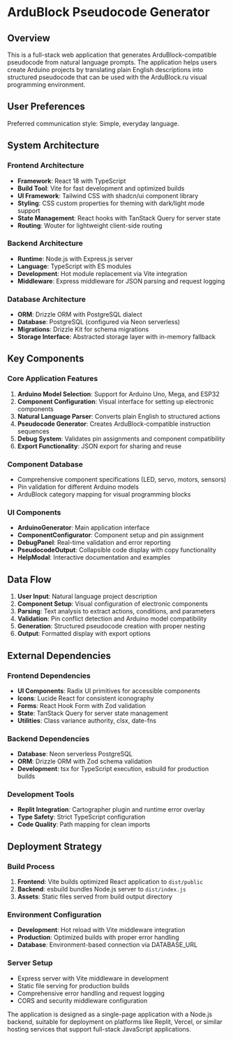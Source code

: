 # ArduBlock Pseudocode Generator

## Overview

This is a full-stack web application that generates ArduBlock-compatible pseudocode from natural language prompts. The application helps users create Arduino projects by translating plain English descriptions into structured pseudocode that can be used with the ArduBlock.ru visual programming environment.

## User Preferences

Preferred communication style: Simple, everyday language.

## System Architecture

### Frontend Architecture
- **Framework**: React 18 with TypeScript
- **Build Tool**: Vite for fast development and optimized builds
- **UI Framework**: Tailwind CSS with shadcn/ui component library
- **Styling**: CSS custom properties for theming with dark/light mode support
- **State Management**: React hooks with TanStack Query for server state
- **Routing**: Wouter for lightweight client-side routing

### Backend Architecture
- **Runtime**: Node.js with Express.js server
- **Language**: TypeScript with ES modules
- **Development**: Hot module replacement via Vite integration
- **Middleware**: Express middleware for JSON parsing and request logging

### Database Architecture
- **ORM**: Drizzle ORM with PostgreSQL dialect
- **Database**: PostgreSQL (configured via Neon serverless)
- **Migrations**: Drizzle Kit for schema migrations
- **Storage Interface**: Abstracted storage layer with in-memory fallback

## Key Components

### Core Application Features
1. **Arduino Model Selection**: Support for Arduino Uno, Mega, and ESP32
2. **Component Configuration**: Visual interface for setting up electronic components
3. **Natural Language Parser**: Converts plain English to structured actions
4. **Pseudocode Generator**: Creates ArduBlock-compatible instruction sequences
5. **Debug System**: Validates pin assignments and component compatibility
6. **Export Functionality**: JSON export for sharing and reuse

### Component Database
- Comprehensive component specifications (LED, servo, motors, sensors)
- Pin validation for different Arduino models
- ArduBlock category mapping for visual programming blocks

### UI Components
- **ArduinoGenerator**: Main application interface
- **ComponentConfigurator**: Component setup and pin assignment
- **DebugPanel**: Real-time validation and error reporting
- **PseudocodeOutput**: Collapsible code display with copy functionality
- **HelpModal**: Interactive documentation and examples

## Data Flow

1. **User Input**: Natural language project description
2. **Component Setup**: Visual configuration of electronic components
3. **Parsing**: Text analysis to extract actions, conditions, and parameters
4. **Validation**: Pin conflict detection and Arduino model compatibility
5. **Generation**: Structured pseudocode creation with proper nesting
6. **Output**: Formatted display with export options

## External Dependencies

### Frontend Dependencies
- **UI Components**: Radix UI primitives for accessible components
- **Icons**: Lucide React for consistent iconography
- **Forms**: React Hook Form with Zod validation
- **State**: TanStack Query for server state management
- **Utilities**: Class variance authority, clsx, date-fns

### Backend Dependencies
- **Database**: Neon serverless PostgreSQL
- **ORM**: Drizzle ORM with Zod schema validation
- **Development**: tsx for TypeScript execution, esbuild for production builds

### Development Tools
- **Replit Integration**: Cartographer plugin and runtime error overlay
- **Type Safety**: Strict TypeScript configuration
- **Code Quality**: Path mapping for clean imports

## Deployment Strategy

### Build Process
1. **Frontend**: Vite builds optimized React application to `dist/public`
2. **Backend**: esbuild bundles Node.js server to `dist/index.js`
3. **Assets**: Static files served from build output directory

### Environment Configuration
- **Development**: Hot reload with Vite middleware integration
- **Production**: Optimized builds with proper error handling
- **Database**: Environment-based connection via DATABASE_URL

### Server Setup
- Express server with Vite middleware in development
- Static file serving for production builds
- Comprehensive error handling and request logging
- CORS and security middleware configuration

The application is designed as a single-page application with a Node.js backend, suitable for deployment on platforms like Replit, Vercel, or similar hosting services that support full-stack JavaScript applications.